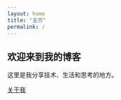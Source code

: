 ```yaml
---
layout: home
title: "主页"
permalink: /
---
```


<section class="page__content">
  <h2>欢迎来到我的博客</h2>
  <p>这里是我分享技术、生活和思考的地方。</p>
  <a href="/about" class="btn btn--primary">关于我</a>
</section>